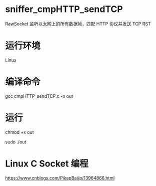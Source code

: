 # sniffer_cmpHTTP_sendTCP
RawSocket 监听以太网上的所有数据帧，匹配 HTTP 协议并发送 TCP RST

# 运行环境
Linux 

# 编译命令
gcc cmpHTTP_sendTCP.c -o out

# 运行
chmod +x out

sudo ./out

# Linux C Socket 编程
https://www.cnblogs.com/PikapBai/p/13964866.html
